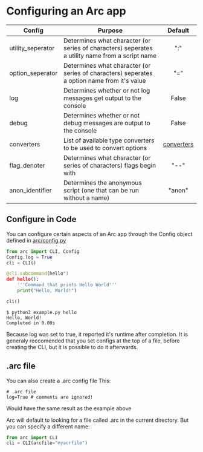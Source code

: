 # Configuring an Arc app
| Config            | Purpose                                                                                         |                     Default                      |
| ----------------- | ----------------------------------------------------------------------------------------------- | :----------------------------------------------: |
| utility_seperator | Determines what character (or series of characters) seperates a utility name from a script name |                       ":"                        |
| option_seperator  | Determines what character (or series of characters) seperates a option name from it's value     |                       "="                        |
| log               | Determines whether or not log messages get output to the console                                |                      False                       |
| debug             | Determines whether or not debug messages are output to the console                              |                      False                       |
| converters        | List of available type converters to be used to convert options                                 | [converters](./converters.md#builtin-converters) |
| flag_denoter      | Determines what character (or series of characters) flags begin with                            |                       "--"                       |
| anon_identifier   | Determines the anonymous script (one that can be run without a name)                            |                      "anon"                      |

## Configure in Code
You can configure certain aspects of an Arc app through the Config object defined in [arc/config.py](../src/arc/config.py)
```py
from arc import CLI, Config
Config.log = True
cli = CLI()

@cli.subcommand(hello")
def hello():
    '''Command that prints Hello World'''
    print("Hello, World!")

cli()
```
```out
$ python3 example.py hello
Hello, World!
Completed in 0.00s
```
Because log was set to true, it reported it's runtime after completion. It is generaly reccomended that you set configs at the top of a file, before creating the CLI, but it is possible to do it afterwards.

## .arc file
You can also create a .arc config file
This:
```
# .arc file
log=True # comments are ignored!

```
Would have the same result as the example above

Arc will default to looking for a file called .arc in the current directory. But you can specify a different name:
```py x
from arc import CLI
cli = CLI(arcfile="myacrfile")
```